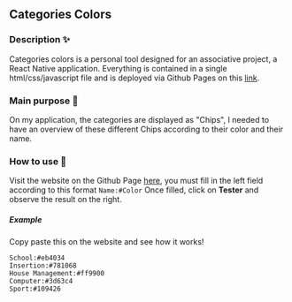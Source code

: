 ## Categories Colors

### Description :sparkles:
Categories colors is a personal tool designed for an associative project, a React Native application. Everything is contained in a single html/css/javascript file and is deployed via Github Pages on this [link](https://erlajoua.github.io/categories-colors/).

### Main purpose :page_facing_up:
On my application, the categories are displayed as "Chips", I needed to have an overview of these different Chips according to their color and their name.

### How to use :rocket:
Visit the website on the Github Page [here](https://erlajoua.github.io/categories-colors/), you must fill in the left field according to this format 
`Name:#Color`
Once filled, click on **Tester** and observe the result on the right.

##### Example
Copy paste this on the website and see how it works!
```
School:#eb4034
Insertion:#781068
House Management:#ff9900
Computer:#3d63c4
Sport:#109426
```
